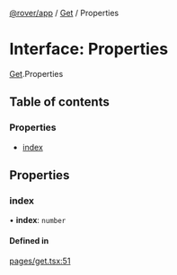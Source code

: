 [@rover/app](../README.md) / [Get](../modules/Get.md) / Properties

# Interface: Properties

[Get](../modules/Get.md).Properties

## Table of contents

### Properties

- [index](Get.Properties.md#index)

## Properties

### index

• **index**: `number`

#### Defined in

[pages/get.tsx:51](https://github.com/kasperisager/rover/blob/dc1c8cc/app/pages/get.tsx#L51)
